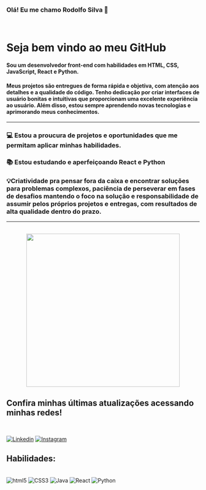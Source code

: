 ### Olá! Eu me chamo Rodolfo Silva 👋

<br>

# Seja bem vindo ao meu GitHub


#### Sou um desenvolvedor front-end com habilidades em HTML, CSS, JavaScript, React e Python.

#### Meus projetos são entregues de forma rápida e objetiva, com atenção aos detalhes e a qualidade do código. Tenho dedicação por criar interfaces de usuário bonitas e intuitivas que proporcionam uma excelente experiência ao usuário. Além disso, estou sempre aprendendo novas tecnologias e aprimorando meus conhecimentos.

<HR>

    
###  💻 Estou a proucura de projetos e oportunidades que me permitam aplicar minhas habilidades.

###  📚 Estou estudando e aperfeiçoando React e Python 

### 💡Criatividade pra pensar fora da caixa e encontrar soluções para problemas complexos, paciência de perseverar em fases de desafios mantendo o foco na solução e responsabilidade de assumir pelos próprios projetos e entregas, com resultados de alta qualidade dentro do prazo.
<HR>
<br>
    
<div align="center">
<img src="https://user-images.githubusercontent.com/126507353/222192747-478ee61a-752c-43c4-8129-ef61a3b4b702.jpg" width="400px" />
</div>
    
## Confira minhas últimas atualizações acessando minhas redes!

<br>

[![Linkedin](https://img.shields.io/badge/LinkedIn-0077B5?style=for-the-badge&logo=linkedin&logoColor=white)](https://www.linkedin.com/in/rodolfo-silva-progamador/)                                                                        [![Instagram](https://img.shields.io/badge/Instagram-E4405F?style=for-the-badge&logo=instagram&logoColor=white
)](https://)

## Habilidades:

<div style="display: inline_block"><br/> 
    <img align="center" alt=html5 src="https://img.shields.io/badge/HTML5-E34F26?style=for-the-badge&logo=html5&logoColor=white"/>
     <img align="center" alt=CSS3 src="https://img.shields.io/badge/CSS3-1572B6?style=for-the-badge&logo=css3&logoColor=white"/>
      <img align="center" alt=Java src="https://img.shields.io/badge/JavaScript-F7DF1E?style=for-the-badge&logo=javascript&logoColor=black"/>
       <img align="center" alt=React src="https://img.shields.io/badge/React-20232A?style=for-the-badge&logo=react&logoColor=61DAFB"/>
        <img align="center" alt=Python src="https://img.shields.io/badge/Python-14354C?style=for-the-badge&logo=python&logoColor=white"/>
</div>
<br>
<br>

